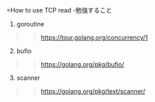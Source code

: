 =How to use TCP read
-勉強すること
1. goroutine
>>https://tour.golang.org/concurrency/1
2. bufio
>>https://golang.org/pkg/bufio/
3. scanner
>>https://golang.org/pkg/text/scanner/